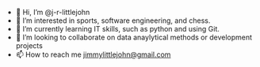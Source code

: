 - 👋 Hi, I’m @j-r-littlejohn
- 👀 I’m interested in sports, software engineering, and chess.
- 🌱 I’m currently learning IT skills, such as python and using Git.
- 💞️ I’m looking to collaborate on data anaylytical methods or development projects
- 📫 How to reach me jimmylittlejohn@gmail.com

<!---
j-r-littlejohn/j-r-littlejohn is a ✨ special ✨ repository because its `README.md` (this file) appears on your GitHub profile.
You can click the Preview link to take a look at your changes.
--->
